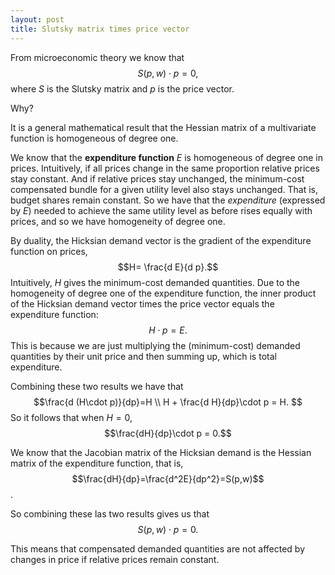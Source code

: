 ```yaml
---
layout: post
title: Slutsky matrix times price vector
---
```

From microeconomic theory we know that$$ S(p, w) \cdot p = 0, $$ where $S$ is the Slutsky matrix and $p$ is the price vector.

Why?

It is a general mathematical result that the Hessian matrix of a multivariate function is homogeneous of degree one.

We know that the **expenditure function** $E$  is homogeneous of degree one in prices. Intuitively, if all prices change in the same proportion relative prices stay constant. And if relative prices stay unchanged, the minimum-cost compensated bundle for a given utility level also stays unchanged. That is, budget shares remain constant. So we have that the *expenditure* (expressed by $E$)  needed to achieve the same utility level as before rises equally with prices, and so we have homogeneity of degree one.

By duality, the Hicksian demand vector is the gradient of the expenditure function on prices,
$$H= \frac{d E}{d p}.$$ Intuitively, $H$ gives the minimum-cost demanded quantities. Due to the homogeneity of degree one of the expenditure function, the inner product of the Hicksian demand vector times the price vector equals the expenditure function:
$$H\cdot p=E.$$ This is because we are just multiplying the (minimum-cost) demanded quantities by their unit price and then summing up, which is total expenditure.

Combining these two results we have that $$\frac{d (H\cdot p)}{dp}=H \\
H + \frac{d H}{dp}\cdot p = H.
$$So it follows that when $H=0$,
$$\frac{dH}{dp}\cdot p = 0.$$

We know that the Jacobian matrix of the Hicksian demand is the Hessian matrix of the expenditure function, that is, $$\frac{dH}{dp}=\frac{d^2E}{dp^2}=S(p,w)$$.

So combining these las two results gives us that $$S(p, w) \cdot p = 0.$$

This means that compensated demanded quantities are not affected by changes in price if relative prices remain constant.


